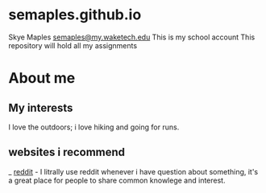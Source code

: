 # semaples.github.io 
Skye Maples semaples@my.waketech.edu
This is my school account 
This repository will hold all my assignments 
# About me
## My interests
I love the outdoors; i love hiking and going for runs.
## websites i recommend
_ [reddit](https://www.reddit.com) -  I litrally use reddit whenever i have question about something, it's a great place for people to share common knowlege and interest.
